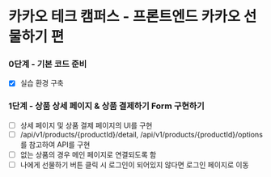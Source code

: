 # 카카오 테크 캠퍼스 - 프론트엔드 카카오 선물하기 편

### 0단계 - 기본 코드 준비
- [X] 실습 환경 구축

### 1단계 - 상품 상세 페이지 & 상품 결제하기 Form 구현하기
- [ ] 상세 페이지 및 상품 결제 페이지의 UI를 구현
- [ ] /api/v1/products/{productId}/detail, /api/v1/products/{productId}/options를 참고하여 API를 구현
- [ ] 없는 상품의 경우 메인 페이지로 연결되도록 함
- [ ] 나에게 선물하기 버튼 클릭 시 로그인이 되어있지 않다면 로그인 페이지로 이동